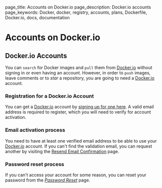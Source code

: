 page_title: Accounts on Docker.io
page_description: Docker.io accounts
page_keywords: Docker, docker, registry, accounts, plans, Dockerfile, Docker.io, docs, documentation

# Accounts on Docker.io

## Docker.io Accounts

You can `search` for Docker images and `pull` them from [Docker.io](https://index.docker.io)
without signing in or even having an account. However, in order to `push` images,
leave comments or to *star* a repository, you are going to need a [Docker.io](
https://www.docker.io) account.

### Registration for a Docker.io Account

You can get a [Docker.io](https://index.docker.io) account by
[signing up for one here](https://www.docker.io/account/signup/). A valid
email address is required to register, which you will need to verify for
account activation.

### Email activation process

You need to have at least one verified email address to be able to use your
[Docker.io](https://index.docker.io) account. If you can't find the validation email,
you can request another by visiting the [Resend Email Confirmation](
https://www.docker.io/account/resend-email-confirmation/) page.

### Password reset process

If you can't access your account for some reason, you can reset your password
from the [*Password Reset*](https://www.docker.io/account/forgot-password/)
page.